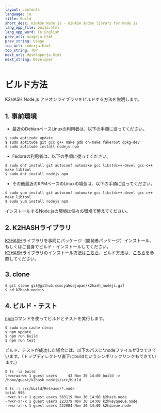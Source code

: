 ```yaml
---
layout: contents
language: ja
title: Build
short_desc: K2HASH Node.js - K2HASH addon library for Node.js
lang_opp_file: build.html
lang_opp_word: To English
prev_url: usageja.html
prev_string: Usage
top_url: indexja.html
top_string: TOP
next_url: developerja.html
next_string: Developer
---
```


# ビルド方法
K2HASH Node.js アドオンライブラリをビルドする方法を説明します。

## 1. 事前環境
- 最近のDebianベースLinuxの利用者は、以下の手順に従ってください。
```
$ sudo aptitude update
$ sudo aptitude git gcc g++ make gdb dh-make fakeroot dpkg-dev
$ sudo aptitude install nodejs npm
```
- Fedoraの利用者は、以下の手順に従ってください。
```
$ sudo dnf install git autoconf automake gcc libstdc++-devel gcc-c++ make libtool
$ sudo dnf install nodejs npm
```
- その他最近のRPMベースのLinuxの場合は、以下の手順に従ってください。
```
$ sudo yum install git autoconf automake gcc libstdc++-devel gcc-c++ make libtool
$ sudo yum install nodejs npm
```
インストールするNode.jsの環境は個々の環境で整えてください。

## 2. K2HASHライブラリ
[K2HASH](https://k2hash.antpick.ax/indexja.html)ライブラリを事前にパッケージ（開発者パッケージ）インストール、もしくはご自身でビルド・インストールしてください。  
[K2HASH](https://k2hash.antpick.ax/indexja.html)ライブラリのインストール方法は[こちら](https://k2hash.antpick.ax/usageja.html)、ビルド方法は、[こちら](https://k2hash.antpick.ax/buildja.html)を参照してください。  

## 3. clone
```
$ git clone git@github.com:yahoojapan/k2hash_nodejs.gif
$ cd k2hash_nodejs
```

## 4. ビルド・テスト
[npm](https://www.npmjs.com/get-npm)コマンドを使ってビルドとテストを実行します。  
```
$ sudo npm cache clean
$ npm update
$ npm run build
$ npm run test
```
ビルド、テストが成功した場合には、以下のパスに*.nodeファイルが3つできています。（トップディレクトリ直下にbuildというシンボリックリンクもできています。）
```
$ ls -la build
lrwxrwxrwx 1 guest users     43 Nov 30 14:00 build -> /home/guest/k2hash_nodejs/src/build

$ ls -l src/build/Release/*.node
total 996
-rwxr-xr-x 1 guest users 563119 Nov 30 14:00 k2hash.node
-rwxr-xr-x 1 guest users 223379 Nov 30 14:00 k2hkeyqueue.node
-rwxr-xr-x 1 guest users 222004 Nov 30 14:00 k2hqueue.node
```

